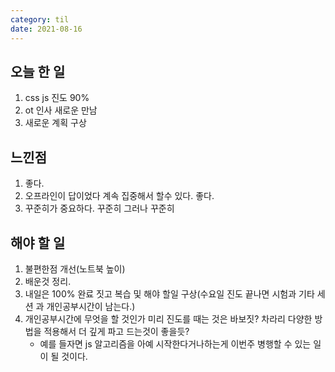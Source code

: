 ```yaml
---
category: til
date: 2021-08-16
---
```


## 오늘 한 일

1. css js 진도 90%
2. ot 인사 새로운 만남
3. 새로운 계획 구상

## 느낀점

1. 좋다.
2. 오프라인이 답이었다 계속 집중해서 할수 있다. 좋다.
3. 꾸준히가 중요하다. 꾸준히 그러나 꾸준히

## 해야 할 일

1. 불편한점 개선(노트북 높이)
2. 배운것 정리.
3. 내일은 100% 완료 짓고 복습 및 해야 할일 구상(수요일 진도 끝나면 시험과 기타 세션 과 개인공부시간이 남는다.)
4. 개인공부시간에 무엇을 할 것인가 미리 진도를 때는 것은 바보짓? 차라리 다양한 방법을 적용해서 더 깊게 파고 드는것이 좋을듯?
   - 예를 들자면 js 알고리즘을 아예 시작한다거나하는게 이번주 병행할 수 있는 일이 될 것이다.
